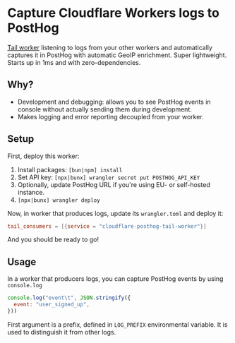 # Capture Cloudflare Workers logs to PostHog

[Tail worker][0] listening to logs from your other workers and automatically captures it in PostHog with automatic GeoIP enrichment. Super lightweight. Starts up in 1ms and with zero-dependencies.

[0]: https://developers.cloudflare.com/workers/runtime-apis/handlers/tail/

## Why?

- Development and debugging: allows you to see PostHog events in console without actually sending them during development.
- Makes logging and error reporting decoupled from your worker.

## Setup

First, deploy this worker:

1. Install packages: `[bun|npm] install`
2. Set API key: `[npx|bunx] wrangler secret put POSTHOG_API_KEY`
3. Optionally, update PostHog URL if you're using EU- or self-hosted instance.
4. `[npx|bunx] wrangler deploy`

Now, in worker that produces logs, update its `wrangler.toml` and deploy it:

```toml
tail_consumers = [{service = "cloudflare-posthog-tail-worker"}]
```

And you should be ready to go!

## Usage

In a worker that producers logs, you can capture PostHog events by using `console.log`

```js
console.log("event\t", JSON.stringify({
  event: "user_signed_up",
}))
```

First argument is a prefix, defined in `LOG_PREFIX` environmental variable.
It is used to distinguish it from other logs.

